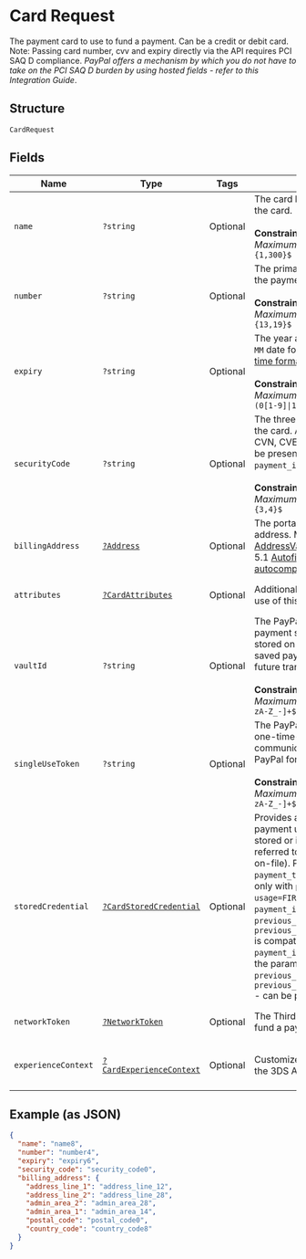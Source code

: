 
# Card Request

The payment card to use to fund a payment. Can be a credit or debit card. Note: Passing card number, cvv and expiry directly via the API requires PCI SAQ D compliance. *PayPal offers a mechanism by which you do not have to take on the PCI SAQ D burden by using hosted fields - refer to this Integration Guide*.

## Structure

`CardRequest`

## Fields

| Name | Type | Tags | Description | Getter | Setter |
|  --- | --- | --- | --- | --- | --- |
| `name` | `?string` | Optional | The card holder's name as it appears on the card.<br><br>**Constraints**: *Minimum Length*: `1`, *Maximum Length*: `300`, *Pattern*: `^.{1,300}$` | getName(): ?string | setName(?string name): void |
| `number` | `?string` | Optional | The primary account number (PAN) for the payment card.<br><br>**Constraints**: *Minimum Length*: `13`, *Maximum Length*: `19`, *Pattern*: `^[0-9]{13,19}$` | getNumber(): ?string | setNumber(?string number): void |
| `expiry` | `?string` | Optional | The year and month, in ISO-8601 `YYYY-MM` date format. See [Internet date and time format](https://tools.ietf.org/html/rfc3339#section-5.6).<br><br>**Constraints**: *Minimum Length*: `7`, *Maximum Length*: `7`, *Pattern*: `^[0-9]{4}-(0[1-9]\|1[0-2])$` | getExpiry(): ?string | setExpiry(?string expiry): void |
| `securityCode` | `?string` | Optional | The three- or four-digit security code of the card. Also known as the CVV, CVC, CVN, CVE, or CID. This parameter cannot be present in the request when `payment_initiator=MERCHANT`.<br><br>**Constraints**: *Minimum Length*: `3`, *Maximum Length*: `4`, *Pattern*: `^[0-9]{3,4}$` | getSecurityCode(): ?string | setSecurityCode(?string securityCode): void |
| `billingAddress` | [`?Address`](../../doc/models/address.md) | Optional | The portable international postal address. Maps to [AddressValidationMetadata](https://github.com/googlei18n/libaddressinput/wiki/AddressValidationMetadata) and HTML 5.1 [Autofilling form controls: the autocomplete attribute](https://www.w3.org/TR/html51/sec-forms.html#autofilling-form-controls-the-autocomplete-attribute). | getBillingAddress(): ?Address | setBillingAddress(?Address billingAddress): void |
| `attributes` | [`?CardAttributes`](../../doc/models/card-attributes.md) | Optional | Additional attributes associated with the use of this card. | getAttributes(): ?CardAttributes | setAttributes(?CardAttributes attributes): void |
| `vaultId` | `?string` | Optional | The PayPal-generated ID for the vaulted payment source. This ID should be stored on the merchant's server so the saved payment source can be used for future transactions.<br><br>**Constraints**: *Minimum Length*: `1`, *Maximum Length*: `255`, *Pattern*: `^[0-9a-zA-Z_-]+$` | getVaultId(): ?string | setVaultId(?string vaultId): void |
| `singleUseToken` | `?string` | Optional | The PayPal-generated, short-lived, one-time-use token, used to communicate payment information to PayPal for transaction processing.<br><br>**Constraints**: *Minimum Length*: `1`, *Maximum Length*: `255`, *Pattern*: `^[0-9a-zA-Z_-]+$` | getSingleUseToken(): ?string | setSingleUseToken(?string singleUseToken): void |
| `storedCredential` | [`?CardStoredCredential`](../../doc/models/card-stored-credential.md) | Optional | Provides additional details to process a payment using a `card` that has been stored or is intended to be stored (also referred to as stored_credential or card-on-file). Parameter compatibility: `payment_type=ONE_TIME` is compatible only with `payment_initiator=CUSTOMER`. `usage=FIRST` is compatible only with `payment_initiator=CUSTOMER`. `previous_transaction_reference` or `previous_network_transaction_reference` is compatible only with `payment_initiator=MERCHANT`. Only one of the parameters - `previous_transaction_reference` and `previous_network_transaction_reference` - can be present in the request. | getStoredCredential(): ?CardStoredCredential | setStoredCredential(?CardStoredCredential storedCredential): void |
| `networkToken` | [`?NetworkToken`](../../doc/models/network-token.md) | Optional | The Third Party Network token used to fund a payment. | getNetworkToken(): ?NetworkToken | setNetworkToken(?NetworkToken networkToken): void |
| `experienceContext` | [`?CardExperienceContext`](../../doc/models/card-experience-context.md) | Optional | Customizes the payer experience during the 3DS Approval for payment. | getExperienceContext(): ?CardExperienceContext | setExperienceContext(?CardExperienceContext experienceContext): void |

## Example (as JSON)

```json
{
  "name": "name8",
  "number": "number4",
  "expiry": "expiry6",
  "security_code": "security_code0",
  "billing_address": {
    "address_line_1": "address_line_12",
    "address_line_2": "address_line_28",
    "admin_area_2": "admin_area_28",
    "admin_area_1": "admin_area_14",
    "postal_code": "postal_code0",
    "country_code": "country_code8"
  }
}
```


